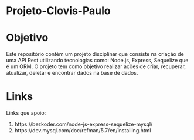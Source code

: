 # Projeto-Clovis-Paulo

<h1>Objetivo</h1>
Este repositório contém um projeto disciplinar que consiste na criação de uma API Rest utilizando tecnologias como: Node.js, Express, Sequelize que é um ORM.
O projeto tem como objetivo realizar ações de criar, recuperar, atualizar, deletar e encontrar dados na base de dados.

<h1>Links</h1>
Links que apoio:

<ol>
   <li>https://bezkoder.com/node-js-express-sequelize-mysql/</li>
   <li>https://dev.mysql.com/doc/refman/5.7/en/installing.html</li>
</ol>  
